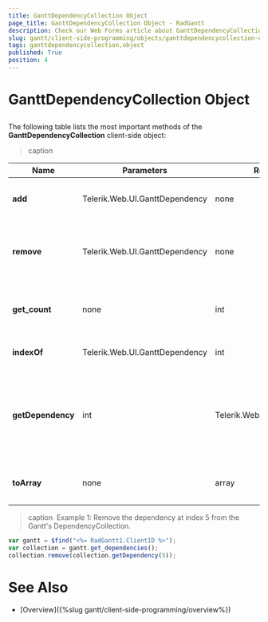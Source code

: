 ```yaml
---
title: GanttDependencyCollection Object
page_title: GanttDependencyCollection Object - RadGantt
description: Check our Web Forms article about GanttDependencyCollection Object.
slug: gantt/client-side-programming/objects/ganttdependencycollection-object
tags: ganttdependencycollection,object
published: True
position: 4
---
```


# GanttDependencyCollection Object



## 

The following table lists the most important methods of the **GanttDependencyCollection** client-side object:


>caption  

| Name | Parameters | Return Type | Description |
| ------ | ------ | ------ | ------ |
| **add** |Telerik.Web.UI.GanttDependency|none|Adds a dependency to the collection.|
| **remove** |Telerik.Web.UI.GanttDependency|none|Removes a dependency from the collection. See **Example 1**.|
| **get_count** |none|int|Returns the number of dependencies in the collection.|
| **indexOf** |Telerik.Web.UI.GanttDependency|int|Gets the index of a dependency.|
| **getDependency** |int|Telerik.Web.UI.GanttDependency|Gets the dependency from the collection residing at the index specified by the parameter.|
| **toArray** |none|array|Returns the collection represented as array.|


>caption  Example 1: Remove the dependency at index 5 from the Gantt's DependencyCollection.
````JavaScript
var gantt = $find("<%= RadGantt1.ClientID %>");
var collection = gantt.get_dependencies(); 	
collection.remove(collection.getDependency(5));	 
````


# See Also

 * [Overview]({%slug gantt/client-side-programming/overview%})

